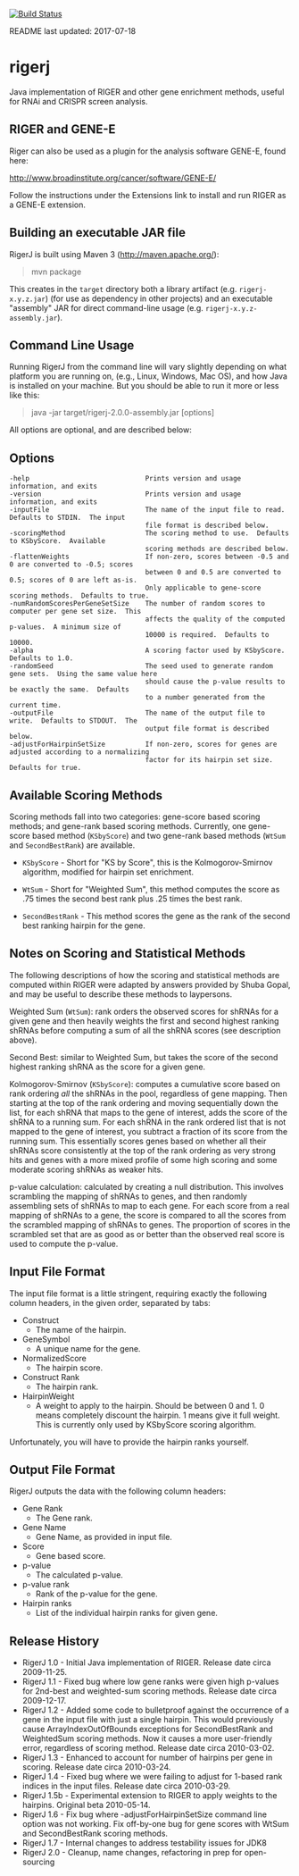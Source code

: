 [![Build Status](https://travis-ci.com/broadinstitute/rigerj.svg?token=N3vsppoZquQSGZBMS1Fh&branch=master)](https://travis-ci.com/broadinstitute/rigerj)

README last updated: 2017-07-18

# rigerj

Java implementation of RIGER and other gene enrichment methods, useful for RNAi and CRISPR screen analysis.

## RIGER and GENE-E

Riger can also be used as a plugin for the analysis software GENE-E, found here:

http://www.broadinstitute.org/cancer/software/GENE-E/

Follow the instructions under the Extensions link to install and run RIGER as a GENE-E extension.

## Building an executable JAR file

RigerJ is built using Maven 3 (http://maven.apache.org/):

> mvn package

This creates in the `target` directory both a library artifact (e.g. `rigerj-x.y.z.jar`) (for use as 
dependency in other projects) and an executable "assembly" JAR for direct command-line usage
(e.g. `rigerj-x.y.z-assembly.jar`).

## Command Line Usage

Running RigerJ from the command line will vary slightly depending on what platform you are running on, 
(e.g., Linux, Windows, Mac OS), and how Java is installed on your machine. But you should be able to 
run it more or less like this:

> java -jar target/rigerj-2.0.0-assembly.jar [options]

All options are optional, and are described below:

## Options

    -help                             Prints version and usage information, and exits
    -version                          Prints version and usage information, and exits
    -inputFile                        The name of the input file to read.  Defaults to STDIN.  The input
                                      file format is described below.
    -scoringMethod                    The scoring method to use.  Defaults to KSbyScore.  Available
                                      scoring methods are described below.
    -flattenWeights                   If non-zero, scores between -0.5 and 0 are converted to -0.5; scores
                                      between 0 and 0.5 are converted to 0.5; scores of 0 are left as-is.
                                      Only applicable to gene-score scoring methods.  Defaults to true.
    -numRandomScoresPerGeneSetSize    The number of random scores to computer per gene set size.  This
                                      affects the quality of the computed p-values.  A minimum size of
                                      10000 is required.  Defaults to 10000.
    -alpha                            A scoring factor used by KSbyScore. Defaults to 1.0.
    -randomSeed                       The seed used to generate random gene sets.  Using the same value here
                                      should cause the p-value results to be exactly the same.  Defaults
                                      to a number generated from the current time.
    -outputFile                       The name of the output file to write.  Defaults to STDOUT.  The 
                                      output file format is described below.
    -adjustForHairpinSetSize          If non-zero, scores for genes are adjusted according to a normalizing
                                      factor for its hairpin set size.  Defaults for true.
                                    
                                  
## Available Scoring Methods

Scoring methods fall into two categories: gene-score based scoring methods; and gene-rank based scoring
methods. Currently, one gene-score based method (`KSbyScore`) and two gene-rank based methods (`WtSum` and 
`SecondBestRank`) are available.

* `KSbyScore` - Short for "KS by Score", this is the Kolmogorov-Smirnov algorithm, modified for hairpin set enrichment.

* `WtSum` - Short for "Weighted Sum", this method computes the score as .75 times the second best rank plus .25 
times the best rank.

* `SecondBestRank` - This method scores the gene as the rank of the second best ranking hairpin for the gene.

## Notes on Scoring and Statistical Methods

The following descriptions of how the scoring and statistical methods are computed within RIGER were adapted by 
answers provided by Shuba Gopal, and may be useful to describe these methods to laypersons.

Weighted Sum (`WtSum`): rank orders the observed scores for shRNAs for a given gene and then heavily weights 
the first and second highest ranking shRNAs before computing a sum of all the shRNA scores (see description above).

Second Best: similar to Weighted Sum, but takes the score of the second highest ranking shRNA as the score for
a given gene.

Kolmogorov-Smirnov (`KSbyScore`): computes a cumulative score based on rank ordering *all* the shRNAs in the pool, 
regardless of gene mapping.  Then starting at the top of the rank ordering and moving sequentially down the list, 
for each shRNA that maps to the gene of interest, adds the score of the shRNA to a running sum.  For each shRNA 
in the rank ordered list that is not mapped to the gene of interest, you subtract a fraction of its score from 
the running sum.  This essentially scores genes based on whether all their shRNAs score consistently at 
the top of the rank ordering as very strong hits and genes with a more mixed profile of some high scoring and 
some moderate scoring shRNAs as weaker hits.

p-value calculation: calculated by creating a null distribution. This involves scrambling the mapping of shRNAs to genes, 
and then randomly assembling sets of shRNAs to map to each gene.  For each score from a real mapping of shRNAs to a gene, 
the score is compared to all the scores from the scrambled mapping of shRNAs to genes.  The proportion of scores in the 
scrambled set that are as good as or better than the observed real score is used to compute the p-value.

## Input File Format

The input file format is a little stringent, requiring exactly the following column headers, in the given 
order, separated by tabs:

* Construct
  * The name of the hairpin.
* GeneSymbol
  * A unique name for the gene.
* NormalizedScore
  * The hairpin score.
* Construct Rank
  * The hairpin rank.
* HairpinWeight
  * A weight to apply to the hairpin. Should be between 0 and 1. 0 means completely discount the hairpin.
    1 means give it full weight. This is currently only used by KSbyScore scoring algorithm.

Unfortunately, you will have to provide the hairpin ranks yourself.

## Output File Format
RigerJ outputs the data with the following column headers:

* Gene Rank
  * The Gene rank.
* Gene Name
  * Gene Name, as provided in input file.
* Score
  * Gene based score.
* p-value
  * The calculated p-value.
* p-value rank
  * Rank of the p-value for the gene.
* Hairpin ranks
  * List of the individual hairpin ranks for given gene.

## Release History

* RigerJ 1.0 - Initial Java implementation of RIGER. Release date circa 2009-11-25.
* RigerJ 1.1 - Fixed bug where low gene ranks were given high p-values for 2nd-best and weighted-sum 
               scoring methods. Release date circa 2009-12-17.
* RigerJ 1.2 - Added some code to bulletproof against the occurrence of a gene in the input file with just 
               a single hairpin. This would previously cause ArrayIndexOutOfBounds exceptions for 
               SecondBestRank and WeightedSum scoring methods. Now it causes a more user-friendly error, 
               regardless of scoring method. Release date circa 2010-03-02.
* RigerJ 1.3 - Enhanced to account for number of hairpins per gene in scoring. Release date circa 2010-03-24.
* RigerJ 1.4 - Fixed bug where we were failing to adjust for 1-based rank indices in the input files. 
               Release date circa 2010-03-29.
* RigerJ 1.5b - Experimental extension to RIGER to apply weights to the hairpins. Original beta 2010-05-14.
* RigerJ 1.6 - Fix bug where -adjustForHairpinSetSize command line option was not working.
               Fix off-by-one bug for gene scores with WtSum and SecondBestRank scoring methods.
* RigerJ 1.7 - Internal changes to address testability issues for JDK8
* RigerJ 2.0 - Cleanup, name changes, refactoring in prep for open-sourcing
